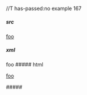 //T has-passed:no
example 167
##### src
[foo]

[foo]: first
[foo]: second
##### xml
<?xml version="1.0" encoding="UTF-8"?>
<!DOCTYPE document SYSTEM "CommonMark.dtd">
<document xmlns="http://commonmark.org/xml/1.0">
  <paragraph>
    <link destination="first" title="">
      <text>foo</text>
    </link>
  </paragraph>
</document>
##### html
<p><a href="first">foo</a></p>
#####
